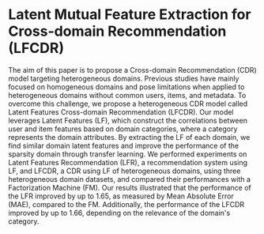 # Latent Mutual Feature Extraction for Cross-domain Recommendation (LFCDR)
The aim of this paper is to propose a Cross-domain Recommendation (CDR) model targeting heterogeneous domains. Previous studies have mainly focused on homogeneous domains and pose limitations when applied to heterogeneous domains without common users, items, and metadata. To overcome this challenge, we propose a heterogeneous CDR model called Latent Features Cross-domain Recommendation (LFCDR). Our model leverages Latent Features (LF), which construct the correlations between user and item features based on domain categories, where a category represents the domain attributes. By extracting the LF of each domain, we find similar domain latent features and improve the performance of the sparsity domain through transfer learning. We performed experiments on Latent Features Recommendation (LFR), a recommendation system using LF, and LFCDR, a CDR using LF of heterogeneous domains, using three heterogeneous domain datasets, and compared their performances with a Factorization Machine (FM). Our results illustrated that the performance of the LFR improved by up to 1.65, as measured by Mean Absolute Error (MAE), compared to the FM. Additionally, the performance of the LFCDR improved by up to 1.66, depending on the relevance of the domain's category.
